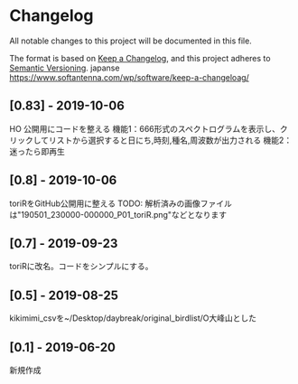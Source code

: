 # Changelog
All notable changes to this project will be documented in this file.

The format is based on [Keep a Changelog](https://keepachangelog.com/en/1.0.0/),
and this project adheres to [Semantic Versioning](https://semver.org/spec/v2.0.0.html).
japanse https://www.softantenna.com/wp/software/keep-a-changeloag/

## [0.83] - 2019-10-06
HO 公開用にコードを整える
機能1：666形式のスペクトログラムを表示し、クリックしてリストから選択すると日にち,時刻,種名,周波数が出力される
機能2：迷ったら即再生

## [0.8] - 2019-10-06
toriRをGitHub公開用に整える
TODO:  解析済みの画像ファイルは"190501_230000-000000_P01_toriR.png"などとなります

## [0.7] - 2019-09-23
toriRに改名。コードをシンプルにする。

## [0.5] - 2019-08-25
kikimimi_csvを~/Desktop/daybreak/original_birdlist/O大峰山とした

## [0.1] - 2019-06-20
新規作成
